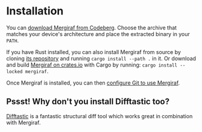 # Installation

You can [download Mergiraf from Codeberg](https://codeberg.org/mergiraf/mergiraf/releases).
Choose the archive that matches your device's architecture and place the extracted binary in your `PATH`.

If you have Rust installed, you can also install Mergiraf from source by cloning [its repository](https://codeberg.org/mergiraf/mergiraf) and running `cargo install --path .` in it. Or download and build [Mergiraf on crates.io](https://crates.io/crates/mergiraf) with Cargo by running: `cargo install --locked mergiraf`.

Once Mergiraf is installed, you can then [configure Git to use Mergiraf](./usage.md#registration-as-a-git-merge-driver).

## Pssst! Why don't you install Difftastic too?

[Difftastic](https://difftastic.wilfred.me.uk/) is a fantastic structural diff tool which works great in combination with Mergiraf.
